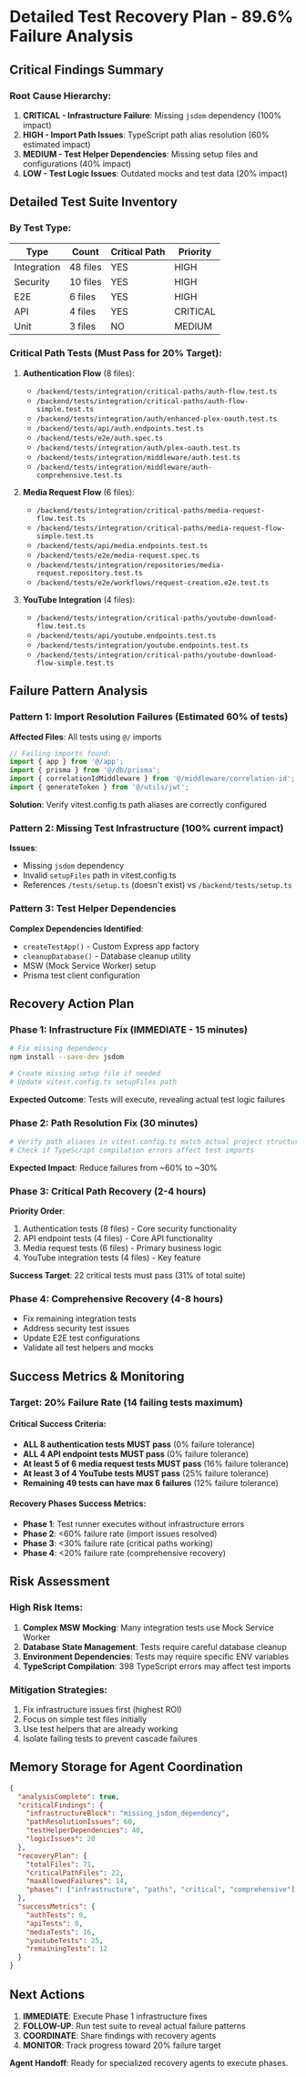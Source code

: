 # Detailed Test Recovery Plan - 89.6% Failure Analysis

## Critical Findings Summary

### Root Cause Hierarchy:

1. **CRITICAL - Infrastructure Failure**: Missing `jsdom` dependency (100% impact)
2. **HIGH - Import Path Issues**: TypeScript path alias resolution (60% estimated impact)
3. **MEDIUM - Test Helper Dependencies**: Missing setup files and configurations (40% impact)
4. **LOW - Test Logic Issues**: Outdated mocks and test data (20% impact)

## Detailed Test Suite Inventory

### By Test Type:

| Type        | Count    | Critical Path | Priority |
| ----------- | -------- | ------------- | -------- |
| Integration | 48 files | YES           | HIGH     |
| Security    | 10 files | YES           | HIGH     |
| E2E         | 6 files  | YES           | HIGH     |
| API         | 4 files  | YES           | CRITICAL |
| Unit        | 3 files  | NO            | MEDIUM   |

### Critical Path Tests (Must Pass for 20% Target):

1. **Authentication Flow** (8 files):

   - `/backend/tests/integration/critical-paths/auth-flow.test.ts`
   - `/backend/tests/integration/critical-paths/auth-flow-simple.test.ts`
   - `/backend/tests/integration/auth/enhanced-plex-oauth.test.ts`
   - `/backend/tests/api/auth.endpoints.test.ts`
   - `/backend/tests/e2e/auth.spec.ts`
   - `/backend/tests/integration/auth/plex-oauth.test.ts`
   - `/backend/tests/integration/middleware/auth.test.ts`
   - `/backend/tests/integration/middleware/auth-comprehensive.test.ts`

2. **Media Request Flow** (6 files):

   - `/backend/tests/integration/critical-paths/media-request-flow.test.ts`
   - `/backend/tests/integration/critical-paths/media-request-flow-simple.test.ts`
   - `/backend/tests/api/media.endpoints.test.ts`
   - `/backend/tests/e2e/media-request.spec.ts`
   - `/backend/tests/integration/repositories/media-request.repository.test.ts`
   - `/backend/tests/e2e/workflows/request-creation.e2e.test.ts`

3. **YouTube Integration** (4 files):
   - `/backend/tests/integration/critical-paths/youtube-download-flow.test.ts`
   - `/backend/tests/api/youtube.endpoints.test.ts`
   - `/backend/tests/integration/youtube.endpoints.test.ts`
   - `/backend/tests/integration/critical-paths/youtube-download-flow-simple.test.ts`

## Failure Pattern Analysis

### Pattern 1: Import Resolution Failures (Estimated 60% of tests)

**Affected Files**: All tests using `@/` imports

```typescript
// Failing imports found:
import { app } from '@/app';
import { prisma } from '@/db/prisma';
import { correlationIdMiddleware } from '@/middleware/correlation-id';
import { generateToken } from '@/utils/jwt';
```

**Solution**: Verify vitest.config.ts path aliases are correctly configured

### Pattern 2: Missing Test Infrastructure (100% current impact)

**Issues**:

- Missing `jsdom` dependency
- Invalid `setupFiles` path in vitest.config.ts
- References `/tests/setup.ts` (doesn't exist) vs `/backend/tests/setup.ts`

### Pattern 3: Test Helper Dependencies

**Complex Dependencies Identified**:

- `createTestApp()` - Custom Express app factory
- `cleanupDatabase()` - Database cleanup utility
- MSW (Mock Service Worker) setup
- Prisma test client configuration

## Recovery Action Plan

### Phase 1: Infrastructure Fix (IMMEDIATE - 15 minutes)

```bash
# Fix missing dependency
npm install --save-dev jsdom

# Create missing setup file if needed
# Update vitest.config.ts setupFiles path
```

**Expected Outcome**: Tests will execute, revealing actual test logic failures

### Phase 2: Path Resolution Fix (30 minutes)

```bash
# Verify path aliases in vitest.config.ts match actual project structure
# Check if TypeScript compilation errors affect test imports
```

**Expected Impact**: Reduce failures from ~60% to ~30%

### Phase 3: Critical Path Recovery (2-4 hours)

**Priority Order**:

1. Authentication tests (8 files) - Core security functionality
2. API endpoint tests (4 files) - Core API functionality
3. Media request tests (6 files) - Primary business logic
4. YouTube integration tests (4 files) - Key feature

**Success Target**: 22 critical tests must pass (31% of total suite)

### Phase 4: Comprehensive Recovery (4-8 hours)

- Fix remaining integration tests
- Address security test issues
- Update E2E test configurations
- Validate all test helpers and mocks

## Success Metrics & Monitoring

### Target: 20% Failure Rate (14 failing tests maximum)

#### Critical Success Criteria:

- **ALL 8 authentication tests MUST pass** (0% failure tolerance)
- **ALL 4 API endpoint tests MUST pass** (0% failure tolerance)
- **At least 5 of 6 media request tests MUST pass** (16% failure tolerance)
- **At least 3 of 4 YouTube tests MUST pass** (25% failure tolerance)
- **Remaining 49 tests can have max 6 failures** (12% failure tolerance)

#### Recovery Phases Success Metrics:

- **Phase 1**: Test runner executes without infrastructure errors
- **Phase 2**: <60% failure rate (import issues resolved)
- **Phase 3**: <30% failure rate (critical paths working)
- **Phase 4**: <20% failure rate (comprehensive recovery)

## Risk Assessment

### High Risk Items:

1. **Complex MSW Mocking**: Many integration tests use Mock Service Worker
2. **Database State Management**: Tests require careful database cleanup
3. **Environment Dependencies**: Tests may require specific ENV variables
4. **TypeScript Compilation**: 398 TypeScript errors may affect test imports

### Mitigation Strategies:

1. Fix infrastructure issues first (highest ROI)
2. Focus on simple test files initially
3. Use test helpers that are already working
4. Isolate failing tests to prevent cascade failures

## Memory Storage for Agent Coordination

```json
{
  "analysisComplete": true,
  "criticalFindings": {
    "infrastructureBlock": "missing_jsdom_dependency",
    "pathResolutionIssues": 60,
    "testHelperDependencies": 40,
    "logicIssues": 20
  },
  "recoveryPlan": {
    "totalFiles": 71,
    "criticalPathFiles": 22,
    "maxAllowedFailures": 14,
    "phases": ["infrastructure", "paths", "critical", "comprehensive"]
  },
  "successMetrics": {
    "authTests": 0,
    "apiTests": 0,
    "mediaTests": 16,
    "youtubeTests": 25,
    "remainingTests": 12
  }
}
```

## Next Actions

1. **IMMEDIATE**: Execute Phase 1 infrastructure fixes
2. **FOLLOW-UP**: Run test suite to reveal actual failure patterns
3. **COORDINATE**: Share findings with recovery agents
4. **MONITOR**: Track progress toward 20% failure target

**Agent Handoff**: Ready for specialized recovery agents to execute phases.
